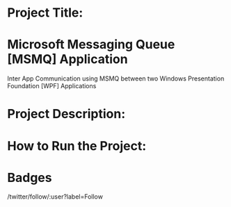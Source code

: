 # Project Title: 
# Microsoft Messaging Queue [MSMQ] Application
Inter App Communication using MSMQ between two Windows Presentation Foundation [WPF] Applications

# Project Description: 

# How to Run the Project: 

# Badges
/twitter/follow/:user?label=Follow 


